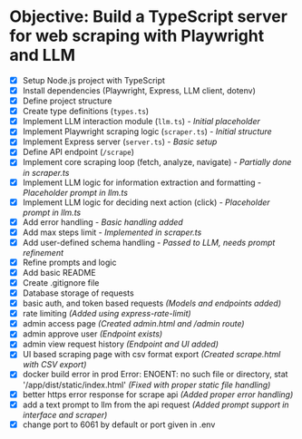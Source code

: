 # Objective: Build a TypeScript server for web scraping with Playwright and LLM

- [x] Setup Node.js project with TypeScript
- [x] Install dependencies (Playwright, Express, LLM client, dotenv)
- [x] Define project structure
- [x] Create type definitions (`types.ts`)
- [x] Implement LLM interaction module (`llm.ts`) - _Initial placeholder_
- [x] Implement Playwright scraping logic (`scraper.ts`) - _Initial structure_
- [x] Implement Express server (`server.ts`) - _Basic setup_
- [x] Define API endpoint (`/scrape`)
- [x] Implement core scraping loop (fetch, analyze, navigate) - _Partially done in scraper.ts_
- [x] Implement LLM logic for information extraction and formatting - _Placeholder prompt in llm.ts_
- [x] Implement LLM logic for deciding next action (click) - _Placeholder prompt in llm.ts_
- [x] Add error handling - _Basic handling added_
- [x] Add max steps limit - _Implemented in scraper.ts_
- [x] Add user-defined schema handling - _Passed to LLM, needs prompt refinement_
- [x] Refine prompts and logic
- [x] Add basic README
- [x] Create .gitignore file
- [x] Database storage of requests
- [x] basic auth, and token based requests _(Models and endpoints added)_
- [x] rate limiting _(Added using express-rate-limit)_
- [x] admin access page _(Created admin.html and /admin route)_
- [x] admin approve user _(Endpoint exists)_
- [x] admin view request history _(Endpoint and UI added)_
- [x] UI based scraping page with csv format export _(Created scrape.html with CSV export)_
- [x] docker build error in prod Error: ENOENT: no such file or directory, stat '/app/dist/static/index.html' _(Fixed with proper static file handling)_
- [x] better https error response for scrape api _(Added proper error handling)_
- [x] add a text prompt to llm from the api request _(Added prompt support in interface and scraper)_
- [x] change port to 6061 by default or port given in .env
